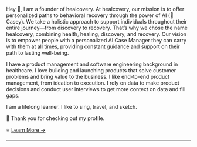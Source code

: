 Hey 👋, I am a founder of healcovery. At healcovery, our mission is to offer personalized paths to behavioral recovery through the power of AI (🤠 Casey). We take a holistic approach to support individuals throughout their entire journey—from discovery to recovery. That’s why we chose the name healcovery, combining health, healing, discovery, and recovery. Our vision is to empower people with a personalized AI Case Manager they can carry with them at all times, providing constant guidance and support on their path to lasting well-being.

I have a product management and software engineering background in healthcare. I love building and launching products that solve customer problems and bring value to the business. I like end-to-end product management, from ideation to execution. I rely on data to make product decisions and conduct user interviews to get more context on data and fill gaps. 

I am a lifelong learner. I like to sing, travel, and sketch. 

🙏 Thank you for checking out my profile. 

⭐ [Learn More &rarr;](http://www.anjanpandey.com)


___________________________________________________________________________________________________________________________________________________________________________________________
